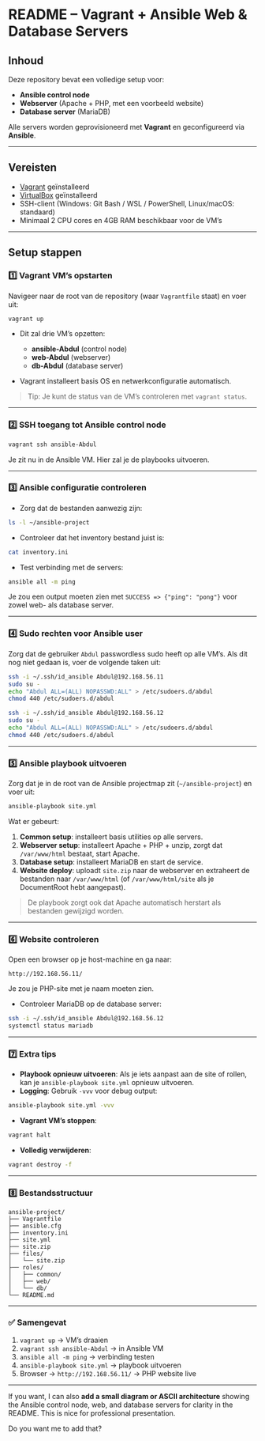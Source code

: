 # README – Vagrant + Ansible Web & Database Servers

## Inhoud

Deze repository bevat een volledige setup voor:

* **Ansible control node**
* **Webserver** (Apache + PHP, met een voorbeeld website)
* **Database server** (MariaDB)

Alle servers worden geprovisioneerd met **Vagrant** en geconfigureerd via **Ansible**.

---

## Vereisten

* [Vagrant](https://www.vagrantup.com/) geïnstalleerd
* [VirtualBox](https://www.virtualbox.org/) geïnstalleerd
* SSH-client (Windows: Git Bash / WSL / PowerShell, Linux/macOS: standaard)
* Minimaal 2 CPU cores en 4GB RAM beschikbaar voor de VM’s

---

## Setup stappen

### 1️⃣ Vagrant VM’s opstarten

Navigeer naar de root van de repository (waar `Vagrantfile` staat) en voer uit:

```bash
vagrant up
```

* Dit zal drie VM’s opzetten:

  * **ansible-Abdul** (control node)
  * **web-Abdul** (webserver)
  * **db-Abdul** (database server)
* Vagrant installeert basis OS en netwerkconfiguratie automatisch.

> Tip: Je kunt de status van de VM’s controleren met `vagrant status`.

---

### 2️⃣ SSH toegang tot Ansible control node

```bash
vagrant ssh ansible-Abdul
```

Je zit nu in de Ansible VM. Hier zal je de playbooks uitvoeren.

---

### 3️⃣ Ansible configuratie controleren

* Zorg dat de bestanden aanwezig zijn:

```bash
ls -l ~/ansible-project
```

* Controleer dat het inventory bestand juist is:

```bash
cat inventory.ini
```

* Test verbinding met de servers:

```bash
ansible all -m ping
```

Je zou een output moeten zien met `SUCCESS => {"ping": "pong"}` voor zowel web- als database server.

---

### 4️⃣ Sudo rechten voor Ansible user

Zorg dat de gebruiker `Abdul` passwordless sudo heeft op alle VM’s.
Als dit nog niet gedaan is, voer de volgende taken uit:

```bash
ssh -i ~/.ssh/id_ansible Abdul@192.168.56.11
sudo su -
echo "Abdul ALL=(ALL) NOPASSWD:ALL" > /etc/sudoers.d/abdul
chmod 440 /etc/sudoers.d/abdul

ssh -i ~/.ssh/id_ansible Abdul@192.168.56.12
sudo su -
echo "Abdul ALL=(ALL) NOPASSWD:ALL" > /etc/sudoers.d/abdul
chmod 440 /etc/sudoers.d/abdul
```

---

### 5️⃣ Ansible playbook uitvoeren

Zorg dat je in de root van de Ansible projectmap zit (`~/ansible-project`) en voer uit:

```bash
ansible-playbook site.yml
```

Wat er gebeurt:

1. **Common setup**: installeert basis utilities op alle servers.
2. **Webserver setup**: installeert Apache + PHP + unzip, zorgt dat `/var/www/html` bestaat, start Apache.
3. **Database setup**: installeert MariaDB en start de service.
4. **Website deploy**: uploadt `site.zip` naar de webserver en extraheert de bestanden naar `/var/www/html` (of `/var/www/html/site` als je DocumentRoot hebt aangepast).

> De playbook zorgt ook dat Apache automatisch herstart als bestanden gewijzigd worden.

---

### 6️⃣ Website controleren

Open een browser op je host-machine en ga naar:

```
http://192.168.56.11/
```

Je zou je PHP-site met je naam moeten zien.

* Controleer MariaDB op de database server:

```bash
ssh -i ~/.ssh/id_ansible Abdul@192.168.56.12
systemctl status mariadb
```

---

### 7️⃣ Extra tips

* **Playbook opnieuw uitvoeren**: Als je iets aanpast aan de site of rollen, kan je `ansible-playbook site.yml` opnieuw uitvoeren.
* **Logging**: Gebruik `-vvv` voor debug output:

```bash
ansible-playbook site.yml -vvv
```

* **Vagrant VM’s stoppen**:

```bash
vagrant halt
```

* **Volledig verwijderen**:

```bash
vagrant destroy -f
```

---

### 8️⃣ Bestandsstructuur

```
ansible-project/
├── Vagrantfile
├── ansible.cfg
├── inventory.ini
├── site.yml
├── site.zip
├── files/
│   └── site.zip
├── roles/
│   ├── common/
│   ├── web/
│   └── db/
└── README.md
```

---

### ✅ Samengevat

1. `vagrant up` → VM’s draaien
2. `vagrant ssh ansible-Abdul` → in Ansible VM
3. `ansible all -m ping` → verbinding testen
4. `ansible-playbook site.yml` → playbook uitvoeren
5. Browser → `http://192.168.56.11/` → PHP website live

---

If you want, I can also **add a small diagram or ASCII architecture** showing the Ansible control node, web, and database servers for clarity in the README. This is nice for professional presentation.

Do you want me to add that?
